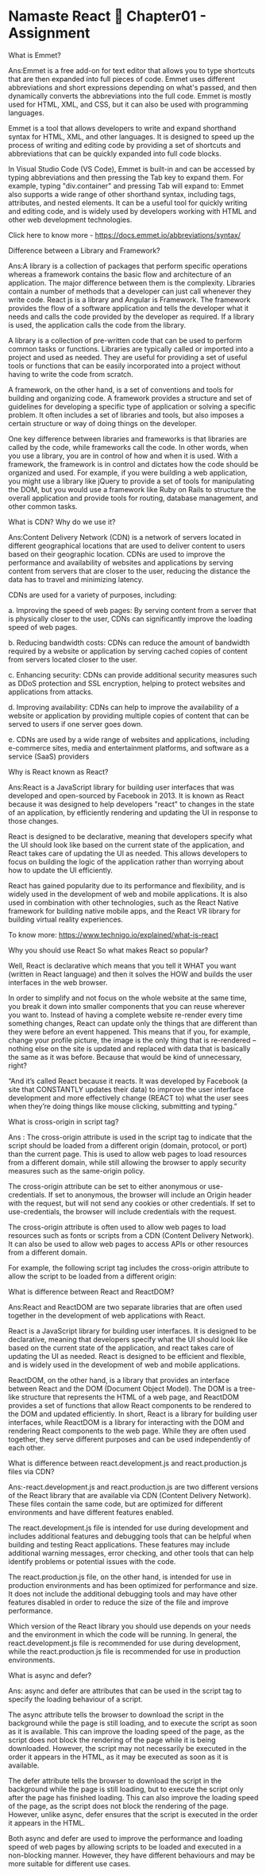 # Namaste React 🙏 Chapter01 - Assignment 
What is Emmet?

Ans:Emmet is a free add-on for text editor that allows you to type shortcuts that are then expanded into full pieces of code.
Emmet uses different abbreviations and short expressions depending on what's passed, and then dynamically converts the abbreviations into the full code. Emmet is mostly used for HTML, XML, and CSS, but it can also be used with programming languages.


Emmet is a tool that allows developers to write and expand shorthand syntax for HTML, XML, and other languages. It is designed to speed up the process of writing and editing code by providing a set of shortcuts and abbreviations that can be quickly expanded into full code blocks.


In Visual Studio Code (VS Code), Emmet is built-in and can be accessed by typing abbreviations and then pressing the Tab key to expand them. For example, typing "div.container" and pressing Tab will expand to:
Emmet also supports a wide range of other shorthand syntax, including tags, attributes, and nested elements. It can be a useful tool for quickly writing and editing code, and is widely used by developers working with HTML and other web development technologies.

Click here to know more - https://docs.emmet.io/abbreviations/syntax/


Difference between a Library and Framework?


Ans:A library is a collection of packages that perform specific operations whereas a framework contains the basic flow and architecture of an application. The major difference between them is the complexity. Libraries contain a number of methods that a developer can just call whenever they write code. React js is a library and Angular is Framework. The framework provides the flow of a software application and tells the developer what it needs and calls the code provided by the developer as required. If a library is used, the application calls the code from the library.


A library is a collection of pre-written code that can be used to perform common tasks or functions. Libraries are typically called or imported into a project and used as needed. They are useful for providing a set of useful tools or functions that can be easily incorporated into a project without having to write the code from scratch.


A framework, on the other hand, is a set of conventions and tools for building and organizing code. A framework provides a structure and set of guidelines for developing a specific type of application or solving a specific problem. It often includes a set of libraries and tools, but also imposes a certain structure or way of doing things on the developer.


One key difference between libraries and frameworks is that libraries are called by the code, while frameworks call the code. In other words, when you use a library, you are in control of how and when it is used. With a framework, the framework is in control and dictates how the code should be organized and used.
For example, if you were building a web application, you might use a library like jQuery to provide a set of tools for manipulating the DOM, but you would use a framework like Ruby on Rails to structure the overall application and provide tools for routing, database management, and other common tasks.

What is CDN? Why do we use it? 


Ans:Content Delivery Network (CDN) is a network of servers located in different geographical locations that are used to deliver content to users based on their geographic location. CDNs are used to improve the performance and availability of websites and applications by serving content from servers that are closer to the user, reducing the distance the data has to travel and minimizing latency.


CDNs are used for a variety of purposes, including:


a. Improving the speed of web pages: By serving content from a server that is physically closer to the user, CDNs can significantly improve the loading speed of web pages.


b. Reducing bandwidth costs: CDNs can reduce the amount of bandwidth required by a website or application by serving cached copies of content from servers located closer to the user.


c. Enhancing security: CDNs can provide additional security measures such as DDoS protection and SSL encryption, helping to protect websites and applications from attacks.


d. Improving availability: CDNs can help to improve the availability of a website or application by providing multiple copies of content that can be served to users if one server goes down.


e. CDNs are used by a wide range of websites and applications, including e-commerce sites, media and entertainment platforms, and software as a service (SaaS) providers


Why is React known as React? 


Ans:React is a JavaScript library for building user interfaces that was developed and open-sourced by Facebook in 2013. It is known as React because it was designed to help developers "react" to changes in the state of an application, by efficiently rendering and updating the UI in response to those changes.


React is designed to be declarative, meaning that developers specify what the UI should look like based on the current state of the application, and React takes care of updating the UI as needed. This allows developers to focus on building the logic of the application rather than worrying about how to update the UI efficiently.

React has gained popularity due to its performance and flexibility, and is widely used in the development of web and mobile applications. It is also used in combination with other technologies, such as the React Native framework for building native mobile apps, and the React VR library for building virtual reality experiences.

To know more: https://www.technigo.io/explained/what-is-react


Why you should use React
So what makes React so popular?


Well, React is declarative which means that you tell it WHAT you want (written in React language) and then it solves the HOW and builds the user interfaces in the web browser.

In order to simplify and not focus on the whole website at the same time, you break it down into smaller components that you can reuse wherever you want to.
Instead of having a complete website re-render every time something changes, React can update only the things that are different than they were before an event happened. This means that if you, for example, change your profile picture, the image is the only thing that is re-rendered – nothing else on the site is updated and replaced with data that is basically the same as it was before. Because that would be kind of unnecessary, right?


“And it’s called React because it reacts. It was developed by Facebook (a site that CONSTANTLY updates their data) to improve the user interface development and more effectively change (REACT to) what the user sees when they’re doing things like mouse clicking, submitting and typing.”


What is cross-origin in script tag? 
 
 Ans : The cross-origin attribute is used in the script tag to indicate that the script should be loaded from a different origin (domain, protocol, or port) than the current page. This is used to allow web pages to load resources from a different domain, while still allowing the browser to apply security measures such as the same-origin policy.
 
 
The cross-origin attribute can be set to either anonymous or use-credentials. If set to anonymous, the browser will include an Origin header with the request, but will not send any cookies or other credentials. If set to use-credentials, the browser will include credentials with the request.


The cross-origin attribute is often used to allow web pages to load resources such as fonts or scripts from a CDN (Content Delivery Network). It can also be used to allow web pages to access APIs or other resources from a different domain.


For example, the following script tag includes the cross-origin attribute to allow the script to be loaded from a different origin:
<script src="https://example.com/script.js" crossorigin="anonymous"></script>


What is difference between React and ReactDOM? 

Ans:React and ReactDOM are two separate libraries that are often used together in the development of web applications with React.


React is a JavaScript library for building user interfaces. It is designed to be declarative, meaning that developers specify what the UI should look like based on the current state of the application, and react takes care of updating the UI as needed. React is designed to be efficient and flexible, and is widely used in the development of web and mobile applications.


ReactDOM, on the other hand, is a library that provides an interface between React and the DOM (Document Object Model). The DOM is a tree-like structure that represents the HTML of a web page, and ReactDOM provides a set of functions that allow React components to be rendered to the DOM and updated efficiently.
In short, React is a library for building user interfaces, while ReactDOM is a library for interacting with the DOM and rendering React components to the web page. While they are often used together, they serve different purposes and can be used independently of each other.


What is difference between react.development.js and react.production.js files via CDN? 

 Ans:-react.development.js and react.production.js are two different versions of the React library that are available via CDN (Content Delivery Network). These files contain the same code, but are optimized for different environments and have different features enabled.
 
 
The react.development.js file is intended for use during development and includes additional features and debugging tools that can be helpful when building and testing React applications. These features may include additional warning messages, error checking, and other tools that can help identify problems or potential issues with the code.


The react.production.js file, on the other hand, is intended for use in production environments and has been optimized for performance and size. It does not include the additional debugging tools and may have other features disabled in order to reduce the size of the file and improve performance.


Which version of the React library you should use depends on your needs and the environment in which the code will be running. In general, the react.development.js file is recommended for use during development, while the react.production.js file is recommended for use in production environments.


What is async and defer? 

Ans: async and defer are attributes that can be used in the script tag to specify the loading behaviour of a script.


The async attribute tells the browser to download the script in the background while the page is still loading, and to execute the script as soon as it is available. This can improve the loading speed of the page, as the script does not block the rendering of the page while it is being downloaded. However, the script may not necessarily be executed in the order it appears in the HTML, as it may be executed as soon as it is available.


The defer attribute tells the browser to download the script in the background while the page is still loading, but to execute the script only after the page has finished loading. This can also improve the loading speed of the page, as the script does not block the rendering of the page. However, unlike async, defer ensures that the script is executed in the order it appears in the HTML.


Both async and defer are used to improve the performance and loading speed of web pages by allowing scripts to be loaded and executed in a non-blocking manner. However, they have different behaviours and may be more suitable for different use cases.




